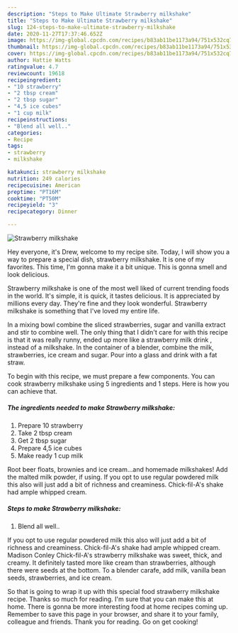 ```yaml
---
description: "Steps to Make Ultimate Strawberry milkshake"
title: "Steps to Make Ultimate Strawberry milkshake"
slug: 124-steps-to-make-ultimate-strawberry-milkshake
date: 2020-11-27T17:37:46.652Z
image: https://img-global.cpcdn.com/recipes/b83ab11be1173a94/751x532cq70/strawberry-milkshake-recipe-main-photo.jpg
thumbnail: https://img-global.cpcdn.com/recipes/b83ab11be1173a94/751x532cq70/strawberry-milkshake-recipe-main-photo.jpg
cover: https://img-global.cpcdn.com/recipes/b83ab11be1173a94/751x532cq70/strawberry-milkshake-recipe-main-photo.jpg
author: Hattie Watts
ratingvalue: 4.7
reviewcount: 19618
recipeingredient:
- "10 strawberry"
- "2 tbsp cream"
- "2 tbsp sugar"
- "4,5 ice cubes"
- "1 cup milk"
recipeinstructions:
- "Blend all well.."
categories:
- Recipe
tags:
- strawberry
- milkshake

katakunci: strawberry milkshake 
nutrition: 249 calories
recipecuisine: American
preptime: "PT16M"
cooktime: "PT50M"
recipeyield: "3"
recipecategory: Dinner

---
```



![Strawberry milkshake](https://img-global.cpcdn.com/recipes/b83ab11be1173a94/751x532cq70/strawberry-milkshake-recipe-main-photo.jpg)

Hey everyone, it's Drew, welcome to my recipe site. Today, I will show you a way to prepare a special dish, strawberry milkshake. It is one of my favorites. This time, I'm gonna make it a bit unique. This is gonna smell and look delicious.

Strawberry milkshake is one of the most well liked of current trending foods in the world. It's simple, it is quick, it tastes delicious. It is appreciated by millions every day. They're fine and they look wonderful. Strawberry milkshake is something that I've loved my entire life.

In a mixing bowl combine the sliced strawberries, sugar and vanilla extract and stir to combine well. The only thing that I didn&#39;t care for with this recipe is that it was really runny, ended up more like a strawberry milk drink , instead of a milkshake. In the container of a blender, combine the milk, strawberries, ice cream and sugar. Pour into a glass and drink with a fat straw.


To begin with this recipe, we must prepare a few components. You can cook strawberry milkshake using 5 ingredients and 1 steps. Here is how you can achieve that.

<!--inarticleads1-->

##### The ingredients needed to make Strawberry milkshake:

1. Prepare 10 strawberry
1. Take 2 tbsp cream
1. Get 2 tbsp sugar
1. Prepare 4,5 ice cubes
1. Make ready 1 cup milk


Root beer floats, brownies and ice cream…and homemade milkshakes! Add the malted milk powder, if using. If you opt to use regular powdered milk this also will just add a bit of richness and creaminess. Chick-fil-A&#39;s shake had ample whipped cream. 

<!--inarticleads2-->

##### Steps to make Strawberry milkshake:

1. Blend all well..


If you opt to use regular powdered milk this also will just add a bit of richness and creaminess. Chick-fil-A&#39;s shake had ample whipped cream. Madison Conley Chick-fil-A&#39;s strawberry milkshake was sweet, thick, and creamy. It definitely tasted more like cream than strawberries, although there were seeds at the bottom. To a blender carafe, add milk, vanilla bean seeds, strawberries, and ice cream. 

So that is going to wrap it up with this special food strawberry milkshake recipe. Thanks so much for reading. I'm sure that you can make this at home. There is gonna be more interesting food at home recipes coming up. Remember to save this page in your browser, and share it to your family, colleague and friends. Thank you for reading. Go on get cooking!
